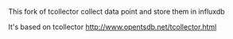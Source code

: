

This fork of tcollector collect data point and store them in influxdb

It's based on tcollector http://www.opentsdb.net/tcollector.html
